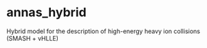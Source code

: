 # annas_hybrid
Hybrid model for the description of high-energy heavy ion collisions (SMASH + vHLLE)
